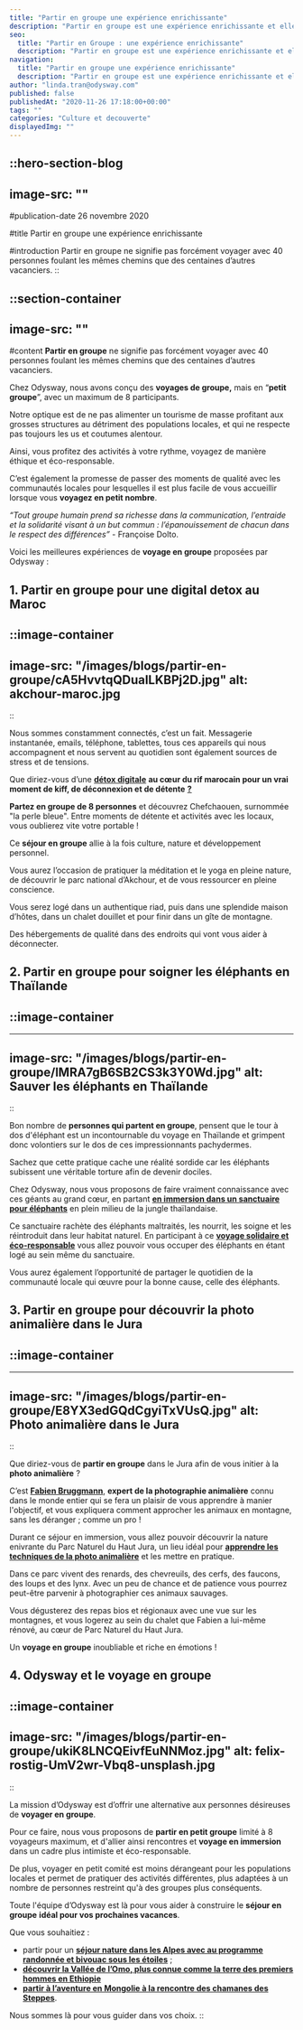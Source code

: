 ```yaml
---
title: "Partir en groupe une expérience enrichissante"
description: "Partir en groupe est une expérience enrichissante et elle permet de rencontrer des passionnés de voyage comme vous. Partez en petit groupe avec Odysway !"
seo:
  title: "Partir en Groupe : une expérience enrichissante"
  description: "Partir en groupe est une expérience enrichissante et elle permet de rencontrer des passionnés de voyage comme vous. Partez en petit groupe avec Odysway !"
navigation:
  title: "Partir en groupe une expérience enrichissante"
  description: "Partir en groupe est une expérience enrichissante et elle permet de rencontrer des passionnés de voyage comme vous. Partez en petit groupe avec Odysway !"
author: "linda.tran@odysway.com"
published: false
publishedAt: "2020-11-26 17:18:00+00:00"
tags: ""
categories: "Culture et decouverte"
displayedImg: ""
---
```


::hero-section-blog
---
image-src: ""
---
#publication-date
26 novembre 2020

#title
Partir en groupe une expérience enrichissante

#introduction
Partir en groupe ne signifie pas forcément voyager avec 40 personnes foulant les mêmes chemins que des centaines d’autres vacanciers.
::

::section-container
---
image-src: ""
---
#content
**Partir en groupe** ne signifie pas forcément voyager avec 40 personnes foulant les mêmes chemins que des centaines d’autres vacanciers.

Chez Odysway, nous avons conçu des **voyages de groupe,** mais en “**petit groupe**”, avec un maximum de 8 participants.

Notre optique est de ne pas alimenter un tourisme de masse profitant aux grosses structures au détriment des populations locales, et qui ne respecte pas toujours les us et coutumes alentour.

Ainsi, vous profitez des activités à votre rythme, voyagez de manière éthique et éco-responsable.

C’est également la promesse de passer des moments de qualité avec les communautés locales pour lesquelles il est plus facile de vous accueillir lorsque vous **voyagez en petit nombre**.

_“Tout groupe humain prend sa richesse dans la communication, l’entraide et la solidarité visant à un but commun : l’épanouissement de chacun dans le respect des différences”_ - Françoise Dolto.

Voici les meilleures expériences de **voyage en groupe** proposées par Odysway :

## **1\. Partir en groupe pour une digital detox au Maroc**

::image-container
---
image-src: "/images/blogs/partir-en-groupe/cA5HvvtqQDuaILKBPj2D.jpg"
alt: akchour-maroc.jpg
---
::

Nous sommes constamment connectés, c’est un fait. Messagerie instantanée, emails, téléphone, tablettes, tous ces appareils qui nous accompagnent et nous servent au quotidien sont également sources de stress et de tensions.

Que diriez-vous d’une [**détox digitale**](https://odysway.com/voyages/digital-detox-maroc?utm_source=SEO&utm_medium=thematique&utm_campaign=en_groupe) **au cœur du rif marocain pour un vrai moment de kiff, de déconnexion et de détente** [**?**](https://odysway.com/voyages/digital-detox-maroc)

**Partez en groupe de 8 personnes** et découvrez Chefchaouen, surnommée "la perle bleue". Entre moments de détente et activités avec les locaux, vous oublierez vite votre portable !

Ce **séjour en groupe** allie à la fois culture, nature et développement personnel.

Vous aurez l’occasion de pratiquer la méditation et le yoga en pleine nature, de découvrir le parc national d’Akchour, et de vous ressourcer en pleine conscience.

Vous serez logé dans un authentique riad, puis dans une splendide maison d’hôtes, dans un chalet douillet et pour finir dans un gîte de montagne.

Des hébergements de qualité dans des endroits qui vont vous aider à déconnecter.

## 2\. Partir en groupe pour soigner les éléphants en Thaïlande

## ::image-container
---
image-src: "/images/blogs/partir-en-groupe/lMRA7gB6SB2CS3k3Y0Wd.jpg"
alt: Sauver les éléphants en Thaïlande
---
::

Bon nombre de **personnes qui partent en groupe**, pensent que le tour à dos d'éléphant est un incontournable du voyage en Thaïlande et grimpent donc volontiers sur le dos de ces impressionnants pachydermes.

Sachez que cette pratique cache une réalité sordide car les éléphants subissent une véritable torture afin de devenir dociles.

Chez Odysway, nous vous proposons de faire vraiment connaissance avec ces géants au grand cœur, en partant [**en immersion dans un sanctuaire pour éléphants**](https://odysway.com/voyages/sanctuaire-%C3%A9l%C3%A9phants-thailande?utm_source=SEO&utm_medium=thematique&utm_campaign=en_groupe) en plein milieu de la jungle thaïlandaise.

Ce sanctuaire rachète des éléphants maltraités, les nourrit, les soigne et les réintroduit dans leur habitat naturel. En participant à ce [**voyage solidaire et éco-responsable**](https://odysway.com/voyages/sanctuaire-%C3%A9l%C3%A9phants-thailande?utm_source=SEO&utm_medium=thematique&utm_campaign=en_groupe) vous allez pouvoir vous occuper des éléphants en étant logé au sein même du sanctuaire.

Vous aurez également l’opportunité de partager le quotidien de la communauté locale qui œuvre pour la bonne cause, celle des éléphants.

## 3\. Partir en groupe pour découvrir la photo animalière dans le Jura

## ::image-container
---
image-src: "/images/blogs/partir-en-groupe/E8YX3edGQdCgyiTxVUsQ.jpg"
alt: Photo animalière dans le Jura
---
::  

Que diriez-vous de **partir en groupe** dans le Jura afin de vous initier à la **photo animalière** ?

C’est [**Fabien Bruggmann**](https://www.fabienbruggmannjura.com/wildlife), **expert de la photographie animalière** connu dans le monde entier qui se fera un plaisir de vous apprendre à manier l'objectif, et vous expliquera comment approcher les animaux en montagne, sans les déranger ; comme un pro !

Durant ce séjour en immersion, vous allez pouvoir découvrir la nature enivrante du Parc Naturel du Haut Jura, un lieu idéal pour [**apprendre les techniques de la photo animalière**](https://odysway.com/voyages/decouvrez-photo-animaliere-jura?utm_source=SEO&utm_medium=thematique&utm_campaign=en_groupe) et les mettre en pratique.

Dans ce parc vivent des renards, des chevreuils, des cerfs, des faucons, des loups et des lynx. Avec un peu de chance et de patience vous pourrez peut-être parvenir à photographier ces animaux sauvages.

Vous dégusterez des repas bios et régionaux avec une vue sur les montagnes, et vous logerez au sein du chalet que Fabien a lui-même rénové, au cœur de Parc Naturel du Haut Jura.

Un **voyage en groupe** inoubliable et riche en émotions !

## 4\. Odysway et le voyage en groupe

::image-container
---
image-src: "/images/blogs/partir-en-groupe/ukiK8LNCQEivfEuNNMoz.jpg"
alt: felix-rostig-UmV2wr-Vbq8-unsplash.jpg
---
::

La mission d’Odysway est d’offrir une alternative aux personnes désireuses de **voyager en groupe**.

Pour ce faire, nous vous proposons de **partir en petit groupe** limité à 8 voyageurs maximum, et d'allier ainsi rencontres et **voyage en immersion** dans un cadre plus intimiste et éco-responsable.

De plus, voyager en petit comité est moins dérangeant pour les populations locales et permet de pratiquer des activités différentes, plus adaptées à un nombre de personnes restreint qu'à des groupes plus conséquents. 

Toute l'équipe d’Odysway est là pour vous aider à construire le **séjour en groupe** **idéal pour vos prochaines vacances**.

Que vous souhaitiez : 

*   partir pour un [**séjour nature dans les Alpes avec au programme randonnée et bivouac sous les étoiles**](https://odysway.com/voyages/marche-ane-meditation-france?utm_source=SEO&utm_medium=thematique&utm_campaign=en_groupe) ; 
*   [**découvrir la Vallée de l’Omo, plus connue comme la terre des premiers hommes en Ethiopie**](https://odysway.com/voyages/voyage-ethiopie-vallee-omo-surma?utm_source=SEO&utm_medium=thematique&utm_campaign=en_groupe)
*   [**partir à l’aventure en Mongolie à la rencontre des chamanes des Steppes**](https://odysway.com/voyages/voyage-chamane-mongolie?utm_source=SEO&utm_medium=thematique&utm_campaign=en_groupe). 

Nous sommes là pour vous guider dans vos choix.
::

